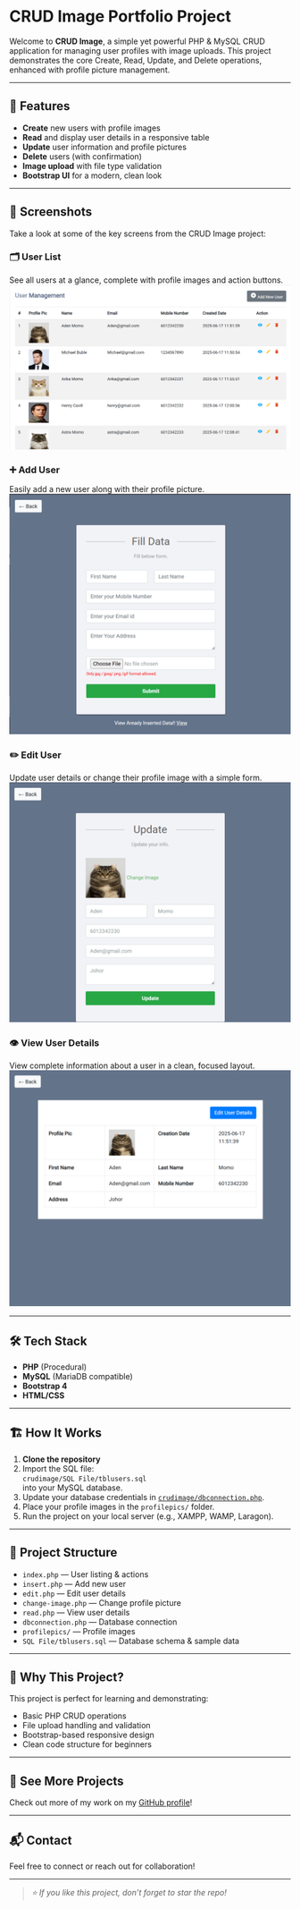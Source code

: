 # CRUD Image Portfolio Project

Welcome to **CRUD Image**, a simple yet powerful PHP & MySQL CRUD application for managing user profiles with image uploads. This project demonstrates the core Create, Read, Update, and Delete operations, enhanced with profile picture management.

---

## 🚀 Features

- **Create** new users with profile images  
- **Read** and display user details in a responsive table  
- **Update** user information and profile pictures  
- **Delete** users (with confirmation)  
- **Image upload** with file type validation  
- **Bootstrap UI** for a modern, clean look

---

## 📸 Screenshots

Take a look at some of the key screens from the CRUD Image project:

### 🗂️ User List
See all users at a glance, complete with profile images and action buttons.
![User List](screenshots/user-list.png)

### ➕ Add User
Easily add a new user along with their profile picture.
![Add User](screenshots/add-user.png)

### ✏️ Edit User
Update user details or change their profile image with a simple form.
![Edit User](screenshots/edit-user.png)

### 👁️ View User Details
View complete information about a user in a clean, focused layout.
![Read User](screenshots/read-user.png)

---

## 🛠️ Tech Stack

- **PHP** (Procedural)
- **MySQL** (MariaDB compatible)
- **Bootstrap 4**
- **HTML/CSS**

---

## 🏗️ How It Works

1. **Clone the repository**
2. Import the SQL file:  
   `crudimage/SQL File/tblusers.sql`  
   into your MySQL database.
3. Update your database credentials in [`crudimage/dbconnection.php`](dbconnection.php).
4. Place your profile images in the `profilepics/` folder.
5. Run the project on your local server (e.g., XAMPP, WAMP, Laragon).

---

## 📂 Project Structure

- `index.php` — User listing & actions  
- `insert.php` — Add new user  
- `edit.php` — Edit user details  
- `change-image.php` — Change profile picture  
- `read.php` — View user details  
- `dbconnection.php` — Database connection  
- `profilepics/` — Profile images  
- `SQL File/tblusers.sql` — Database schema & sample data

---

## 🌟 Why This Project?

This project is perfect for learning and demonstrating:

- Basic PHP CRUD operations
- File upload handling and validation
- Bootstrap-based responsive design
- Clean code structure for beginners

---

## 🔗 See More Projects

Check out more of my work on my [GitHub profile](https://github.com/ammaribrahim95)!

---

## 📬 Contact

Feel free to connect or reach out for collaboration!

---

> _⭐️ If you like this project, don’t forget to star the repo!_